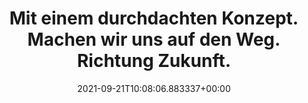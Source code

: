 ---
date: '2021-09-21T10:08:06.883337+00:00'
found_at: '2014-12-26'
found_url: http://www.porsche.com/germany/models/918/918-spyder/
title: Mit einem durchdachten Konzept. Machen wir uns auf den Weg. Richtung Zukunft.
---